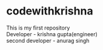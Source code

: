 # codewithkrishna
This is my first repository
<br>
Developer - krishna gupta(engineer)
<br>
second developer - anurag singh
